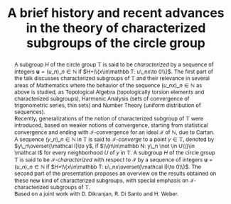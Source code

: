 ---
surname: Bruno
speaker: Anna Giordano Bruno
title: "A brief history and recent advances in the theory of characterized subgroups of the circle group"
abstract: "A subgroup $H$ of the circle group $\\mathbb T$ is said to be *characterized* by a sequence of integers $\\mathbf u = (u\\_n)\\_{n\\in\\mathbb N}$ if $H=\\\\{x\\in\\mathbb T: u\\_nx\\to 0\\\\}$. The first part of the talk discusses characterized subgroups of $\\mathbb T$ and their relevance in several areas of Mathematics where the behavior of the sequence $(u\\_nx)\\_{n\\in\\mathbb N}$ as above is studied, as Topological Algebra (topologically torsion elements and characterized subgroups), Harmonic Analysis (sets of convergence of trigonometric series, thin sets) and Number Theory (uniform distribution of sequences).\n\n

Recently, generalizations of the notion of characterized subgroup of $\\mathbb T$ were introduced, based on weaker notions of convergence, starting from statistical convergence and ending with $\\mathcal I$-convergence for an ideal $\\mathcal I$ of $\\mathbb N$, due to Cartan. A sequence $(y\\_n)\\_{n\\in\\mathbb N}$ in $\\mathbb T$ is said to *$\\mathcal I$-converge* to a point $y\\in \\mathbb T$, denoted by $y\\_n\\overset{\\mathcal I}\\to y$, if $\\\\{n\\in\\mathbb N: y\\_n \\not \\in U\\\\}\\in \\mathcal I$ for every neighborhood $U$ of $y$ in $\\mathbb T$. A subgroup $H$ of the circle group $\\mathbb T$ is said to be *$\\mathcal I$-characterized* with respect to $\\mathcal I$ by a sequence of integers $\\mathbf u = (u\\_n)\\_{n\\in\\mathbb N}$ if $H=\\\\{x\\in\\mathbb T: u\\_nx\\overset{\\mathcal I}\\to 0\\\\}$. The second part of the presentation proposes an overview on the results obtained on these new kind of characterized subgroups, with special emphasis on $\\mathcal I$-characterized subgroups of $\\mathbb T$.\n\n

Based on a joint work with D. Dikranjan, R. Di Santo and H. Weber."
---
